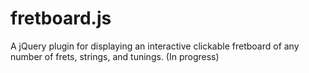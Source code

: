 fretboard.js
============

A jQuery plugin for displaying an interactive clickable fretboard of any number of frets, strings, and tunings. (In progress)
